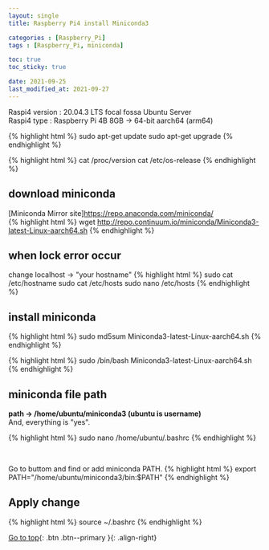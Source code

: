 ```yaml
---
layout: single
title: Raspberry Pi4 install Miniconda3

categories : [Raspberry_Pi]
tags : [Raspberry_Pi, miniconda]

toc: true
toc_sticky: true

date: 2021-09-25
last_modified_at: 2021-09-27
---
```


Raspi4 version : 20.04.3 LTS focal fossa Ubuntu Server
<br>
Raspi4 type :  Raspberry Pi 4B 8GB  -> 64-bit aarch64 (arm64)
<br>

{% highlight html %}
sudo apt-get update
sudo apt-get upgrade
{% endhighlight %}

{% highlight html %}
cat /proc/version
cat /etc/os-release
{% endhighlight %}


## download miniconda

[Miniconda Mirror site]<https://repo.anaconda.com/miniconda/> <br>
{% highlight html %}
wget http://repo.continuum.io/miniconda/Miniconda3-latest-Linux-aarch64.sh
{% endhighlight %}

## when lock error occur

change localhost -> "your hostname"
{% highlight html %}
sudo cat /etc/hostname
sudo cat /etc/hosts
sudo nano /etc/hosts
{% endhighlight %}

## install miniconda

{% highlight html %}
sudo md5sum Miniconda3-latest-Linux-aarch64.sh
{% endhighlight %}

{% highlight html %}
sudo /bin/bash Miniconda3-latest-Linux-aarch64.sh
{% endhighlight %}

## miniconda file path

**path -> /home/ubuntu/miniconda3 (ubuntu is username)**
<br>
And, everything is "yes".

{% highlight html %}
sudo nano /home/ubuntu/.bashrc
{% endhighlight %}

<br>

Go to buttom and find or add miniconda PATH.
{% highlight html %}
export PATH="/home/ubuntu/miniconda3/bin:$PATH"
{% endhighlight %}

## Apply change
{% highlight html %}
source ~/.bashrc
{% endhighlight %}

[Go to top](#){: .btn .btn--primary }{: .align-right}